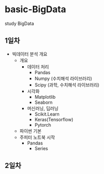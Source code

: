 # basic-BigData
study BigData

## 1일차
- 빅데이터 분석 개요
    - 개요
        - 데이터 처리
            - Pandas
            - Numpy (수치해석 라이브러리)
            - Scipy (과학, 수치해석 라이브러리)
        - 시각화
            - Matplotlib
            - Seaborn
        - 머신러닝, 딥러닝
            - Scikit.Learn
            -  Keras(Tensorflow)
            - Pytorch
    - 파이썬 기본
    - 주피터 노트북 시작
        - Pandas
            - Series

## 2일차
